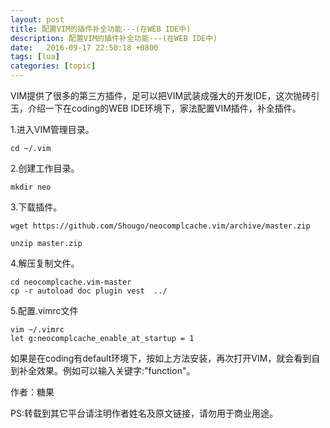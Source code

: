 ```yaml
---
layout: post
title: 配置VIM的插件补全功能---(在WEB IDE中)
description: 配置VIM的插件补全功能---(在WEB IDE中)
date:   2016-09-17 22:50:18 +0800 
tags: [lua]
categories: [topic]
---
```

VIM提供了很多的第三方插件，足可以把VIM武装成强大的开发IDE，这次抛砖引玉，介绍一下在coding的WEB IDE环境下，家法配置VIM插件，补全插件。



1.进入VIM管理目录。

```
cd ~/.vim
```

2.创建工作目录。

```
mkdir neo
```

3.下载插件。

```
wget https://github.com/Shougo/neocomplcache.vim/archive/master.zip

unzip master.zip
```

4.解压复制文件。

```
cd neocomplcache.vim-master
cp -r autoload doc plugin vest  ../ 
```

5.配置.vimrc文件

```
vim ~/.vimrc
let g:neocomplcache_enable_at_startup = 1
```



如果是在coding有default环境下，按如上方法安装，再次打开VIM，就会看到自到补全效果。例如可以输入关键字:"function"。



作者：糖果

PS:转载到其它平台请注明作者姓名及原文链接，请勿用于商业用途。